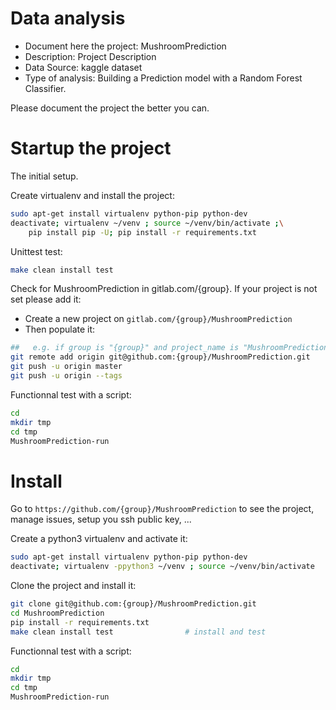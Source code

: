 # Data analysis
- Document here the project: MushroomPrediction
- Description: Project Description
- Data Source: kaggle dataset
- Type of analysis: Building a Prediction model with a Random Forest Classifier.

Please document the project the better you can.

# Startup the project

The initial setup.

Create virtualenv and install the project:
```bash
sudo apt-get install virtualenv python-pip python-dev
deactivate; virtualenv ~/venv ; source ~/venv/bin/activate ;\
    pip install pip -U; pip install -r requirements.txt
```

Unittest test:
```bash
make clean install test
```

Check for MushroomPrediction in gitlab.com/{group}.
If your project is not set please add it:

- Create a new project on `gitlab.com/{group}/MushroomPrediction`
- Then populate it:

```bash
##   e.g. if group is "{group}" and project_name is "MushroomPrediction"
git remote add origin git@github.com:{group}/MushroomPrediction.git
git push -u origin master
git push -u origin --tags
```

Functionnal test with a script:

```bash
cd
mkdir tmp
cd tmp
MushroomPrediction-run
```

# Install

Go to `https://github.com/{group}/MushroomPrediction` to see the project, manage issues,
setup you ssh public key, ...

Create a python3 virtualenv and activate it:

```bash
sudo apt-get install virtualenv python-pip python-dev
deactivate; virtualenv -ppython3 ~/venv ; source ~/venv/bin/activate
```

Clone the project and install it:

```bash
git clone git@github.com:{group}/MushroomPrediction.git
cd MushroomPrediction
pip install -r requirements.txt
make clean install test                # install and test
```
Functionnal test with a script:

```bash
cd
mkdir tmp
cd tmp
MushroomPrediction-run
```

